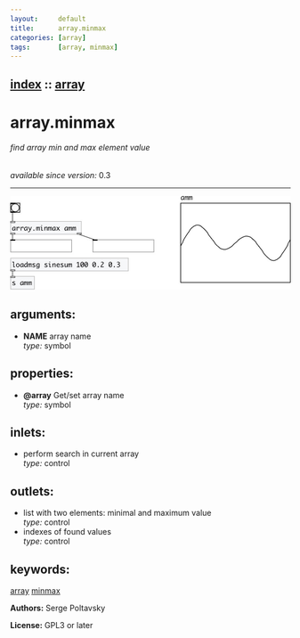 ```yaml
---
layout:     default
title:      array.minmax
categories: [array]
tags:       [array, minmax]
---
```

[index](index.html) :: [array](category_array.html)
---

# array.minmax

###### find array min and max element value

*available since version:* 0.3

---




[![example](../examples/img/array.minmax.jpg)](../examples/pd/array.minmax.pd)



## arguments:

* **NAME**
array name<br>
_type:_ symbol<br>





## properties:

* **@array** 
Get/set array name<br>
_type:_ symbol<br>



## inlets:

* perform search in current array<br>
_type:_ control



## outlets:

* list with two elements: minimal and maximum value<br>
_type:_ control
* indexes of found values<br>
_type:_ control



## keywords:

[array](keywords/array.html)
[minmax](keywords/minmax.html)






**Authors:** Serge Poltavsky




**License:** GPL3 or later





